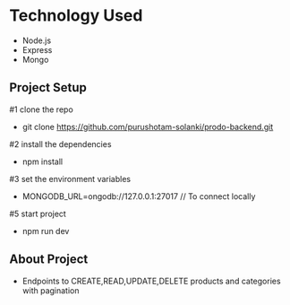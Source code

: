 # Technology Used

* Node.js
* Express
* Mongo

## Project Setup

#1 clone the repo
- git clone https://github.com/purushotam-solanki/prodo-backend.git

#2 install the dependencies
- npm install

#3 set the environment variables
- MONGODB_URL=ongodb://127.0.0.1:27017 // To connect locally

#5 start project
- npm run dev


## About Project
- Endpoints to CREATE,READ,UPDATE,DELETE products and categories with pagination